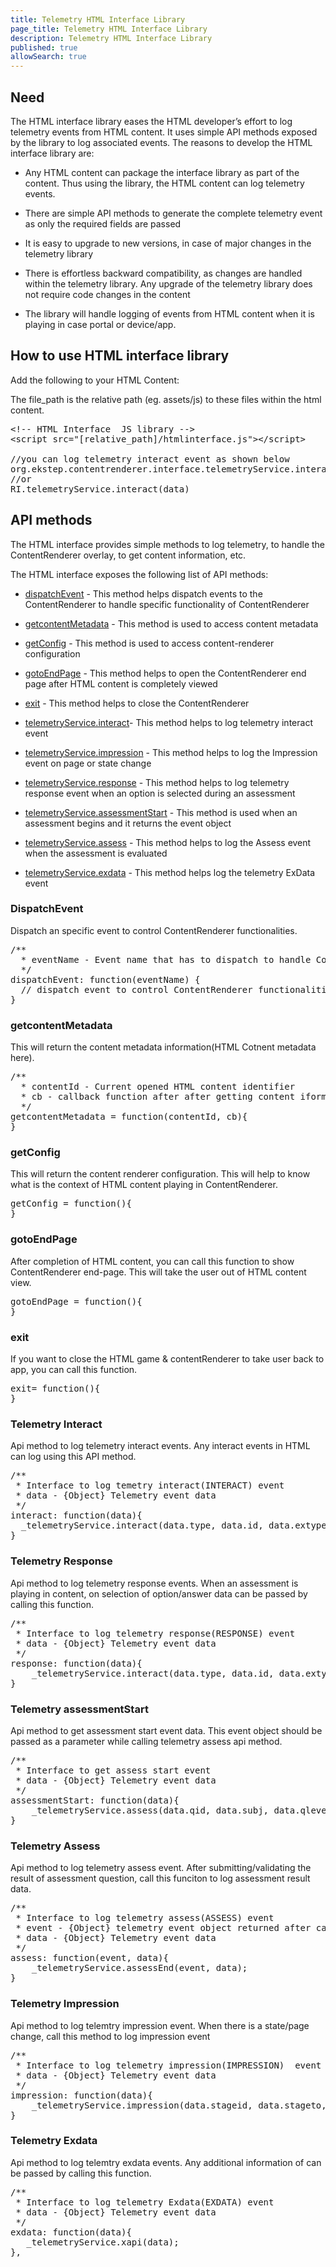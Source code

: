 ```yaml
---
title: Telemetry HTML Interface Library
page_title: Telemetry HTML Interface Library
description: Telemetry HTML Interface Library
published: true
allowSearch: true
---
```

## Need 

The HTML interface library eases the HTML developer’s effort to log telemetry events from HTML content. It uses simple API methods exposed by the library to log associated events. The reasons to develop the HTML interface library are:

* Any HTML content can package the interface library as part of the content. Thus using the library, the HTML content can log telemetry events.

* There are simple API methods to generate the complete telemetry event as only the required fields are passed

* It is easy to upgrade to new versions, in case of major changes in the telemetry library

* There is effortless backward compatibility, as changes are handled within the telemetry library. Any upgrade of the telemetry library does not require code changes in the content

* The library will handle logging of events from HTML content when it is playing in case portal or device/app.

## How to use HTML interface library

Add the following to your HTML Content:

The file_path is the relative path (eg. assets/js) to these files within the html content.

<pre>
&#x3C;!-- HTML Interface  JS library --&#x3E;
&#x3C;script src=&#x22;[relative_path]/htmlinterface.js&#x22;&#x3E;&#x3C;/script&#x3E;

//you can log telemetry interact event as shown below
org.ekstep.contentrenderer.interface.telemetryService.interact(data) 
//or 
RI.telemetryService.interact(data)
</pre>

## API methods

The HTML interface provides simple methods to log telemetry, to handle the ContentRenderer overlay, to get content information, etc.

The HTML interface exposes the following list of API methods:

* [dispatchEvent](developer-docs/telemetry/htmlinterfacelibrary/#dispatchevent) - This method helps dispatch events to the ContentRenderer to handle specific functionality of ContentRenderer

* [getcontentMetadata](developer-docs/telemetry/htmlinterfacelibrary/#getcontentmetadata) - This method is used to access content metadata

* [getConfig](developer-docs/telemetry/htmlinterfacelibrary/#getconfig) - This method is used to access content-renderer configuration

* [gotoEndPage](developer-docs/telemetry/htmlinterfacelibrary/#gotoendpage) - This method helps to open the ContentRenderer end page after HTML content is completely viewed

* [exit](developer-docs/telemetry/htmlinterfacelibrary/#exit) - This method helps to close the ContentRenderer

* [telemetryService.interact](developer-docs/telemetry/htmlinterfacelibrary/#telemetry-interact)- This method helps to log telemetry interact event

* [telemetryService.impression](developer-docs/telemetry/htmlinterfacelibrary/#telemetry-impression) - This method helps to log the Impression event on page or state change

* [telemetryService.response](developer-docs/telemetry/htmlinterfacelibrary/#telemetry-response) - This method helps to log telemetry response event when an option is selected during an assessment

* [telemetryService.assessmentStart](developer-docs/telemetry/htmlinterfacelibrary/#telemetry-assessmentstart) - This method is used when an assessment begins and it returns the event object

* [telemetryService.assess](developer-docs/telemetry/htmlinterfacelibrary/#telemetry-assess) - This method helps to log the Assess event when the assessment is evaluated

* [telemetryService.exdata](developer-docs/telemetry/htmlinterfacelibrary/#telemetry-exdata) - This method helps log the telemetry ExData event

### DispatchEvent

Dispatch an specific event to control ContentRenderer functionalities.

<pre>
/**
  * eventName - Event name that has to dispatch to handle ContentRenderer functionality
  */
dispatchEvent: function(eventName) {
  // dispatch event to control ContentRenderer functionalities
}
</pre>

### getcontentMetadata

This will return the content metadata information(HTML Cotnent metadata here).

<pre>
/**
  * contentId - Current opened HTML content identifier
  * cb - callback function after after getting content iformation from API call
  */
getcontentMetadata = function(contentId, cb){
}
</pre>

### getConfig

This will return the content renderer configuration. This will help to know what is the context of HTML content playing in ContentRenderer.

<pre>
getConfig = function(){
}
</pre>

### gotoEndPage

After completion of HTML content, you can call this function to show ContentRenderer end-page. This will take the user out of HTML content view.

<pre>
gotoEndPage = function(){
}
</pre>

### exit

If you want to close the HTML game & contentRenderer to take user back to app, you can call this function.

<pre>
exit= function(){
}
</pre>

### Telemetry Interact

Api method to log telemetry interact events. Any interact events in HTML can log using this API method.

<pre>
/**
 * Interface to log temetry interact(INTERACT) event
 * data - {Object} Telemetry event data
 */
interact: function(data){
  _telemetryService.interact(data.type, data.id, data.extype, data.eks);
}
</pre>

### Telemetry Response

Api method to log telemetry response events. When an assessment is playing in content, on selection of option/answer data can be passed by calling this function.

<pre>
/**
 * Interface to log telemetry response(RESPONSE) event
 * data - {Object} Telemetry event data
 */
response: function(data){
    _telemetryService.interact(data.type, data.id, data.extype, data.eks);
}
</pre>

### Telemetry assessmentStart

Api method to get assessment start event data. This event object should be passed as a parameter while calling telemetry assess api method.

<pre>
/**
 * Interface to get assess start event
 * data - {Object} Telemetry event data
 */
assessmentStart: function(data){
    _telemetryService.assess(data.qid, data.subj, data.qlevel, data.data);
}
</pre>

### Telemetry Assess

Api method to log telemetry assess event. After submitting/validating the result of assessment question, call this funciton to log assessment result data.

<pre>
/**
 * Interface to log telemetry assess(ASSESS) event
 * event - {Object} telemetry event object returned after calling assessmentStart() API method
 * data - {Object} Telemetry event data
 */
assess: function(event, data){
    _telemetryService.assessEnd(event, data);
}
</pre>

### Telemetry Impression

Api method to log telemtry impression event. When there is a state/page change, call this method to log impression event

<pre>
/**
 * Interface to log telemetry impression(IMPRESSION)  event
 * data - {Object} Telemetry event data
 */
impression: function(data){
    _telemetryService.impression(data.stageid, data.stageto, data.data);
}
</pre>

### Telemetry Exdata

Api method to log telemtry exdata events. Any additional information of can be passed by calling this function.

<pre>
/**
 * Interface to log telemetry Exdata(EXDATA) event
 * data - {Object} Telemetry event data
 */
exdata: function(data){
   _telemetryService.xapi(data);
},
</pre>

